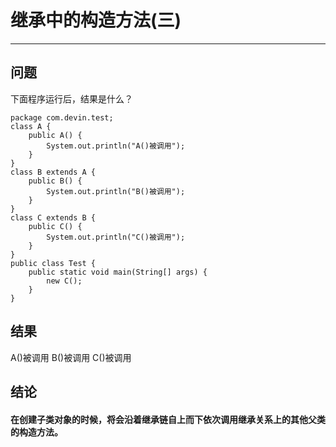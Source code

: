 # 继承中的构造方法(三)
---
## 问题
下面程序运行后，结果是什么？
```
package com.devin.test;
class A {
	public A() {
		System.out.println("A()被调用");
	}
}
class B extends A {
	public B() {
		System.out.println("B()被调用");
	}
}
class C extends B {
	public C() {
		System.out.println("C()被调用");
	}
}
public class Test {
	public static void main(String[] args) {
		new C();
	}
}
```
## 结果
A()被调用
B()被调用
C()被调用
## 结论
#### 在创建子类对象的时候，将会沿着继承链自上而下依次调用继承关系上的其他父类的构造方法。